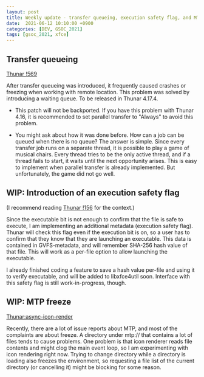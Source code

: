 ```yaml
---
layout: post
title: Weekly update - transfer queueing, execution safety flag, and MTP
date:  2021-06-12 10:10:00 +0900
categories: [DEV, GSOC_2021]
tags: [gsoc_2021, xfce]
---
```


## Transfer queueing

[Thunar !569](https://gitlab.xfce.org/xfce/thunar/-/issues/569)

After transfer queueing was introduced, it frequently caused crashes or freezing when working with remote location. This problem was solved by introducing a waiting queue. To be released in Thunar 4.17.4.

* This patch will not be backported. If you have this problem with Thunar 4.16, it is recommended to set parallel transfer to "Always" to avoid this problem.

* You might ask about how it was done before. How can a job can be queued when there is no queue? The answer is simple. Since every transfer job runs on a separate thread, it is possible to play a game of musical chairs. Every thread tries to be the only active thread, and if a thread fails to start, it waits until the next opportunity arises. This is easy to implement when parallel transfer is already implemented. But unfortunately, the game did not go well.

## WIP: Introduction of an execution safety flag

(I recommend reading [Thunar !156](https://gitlab.xfce.org/xfce/thunar/-/issues/156) for the context.)

Since the executable bit is not enough to confirm that the file is safe to execute,  I am implementing an additional metadata (execution safety flag). Thunar will check this flag even if the execution bit is on, so a user has to confirm that they know that they are launching an executable. This data is contained in GVFS-metadata, and will remember SHA-256 hash value of that file. This will work as a per-file option to allow launching the executable.

I already finished coding a feature to save a hash value per-file and using it to verify executable, and will be added to libxfce4util soon. Interface with this safety flag is still work-in-progress, though.

## WIP: MTP freeze

[Thunar:async-icon-render](https://gitlab.xfce.org/MShrimp4/thunar/-/commits/async-icon-render)

Recently, there are a lot of issue reports about MTP, and most of the complaints are about freeze. A directory under mtp:// that contains a lot of files tends to cause problems. One problem is that icon renderer reads file contents and might clog the main event loop, so I am experimenting with icon rendering right now. Trying to change directory while a directory is loading also freezes the environment, so requesting a file list of the current directory (or cancelling it) might be blocking for some reason.

